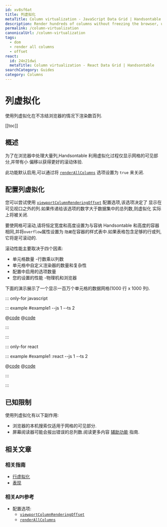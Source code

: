 ```yaml
---
id: xv8sf6at
title: 列虚拟化
metaTitle: Column virtualization - JavaScript Data Grid | Handsontable
description: Render hundreds of columns without freezing the browser, using column virtualization.
permalink: /column-virtualization
canonicalUrl: /column-virtualization
tags:
  - dom
  - render all columns
  - offset
react:
  id: 24n21dwi
  metaTitle: Column virtualization - React Data Grid | Handsontable
searchCategory: Guides
category: Columns
---
```


# 列虚拟化

使用列虚拟化在不冻结浏览器的情况下渲染数百列.

[[toc]]

## 概述

为了在浏览器中处理大量列,Handsontable 利用虚拟化过程仅显示网格的可见部分,并带有小
偏移以获得更好的滚动体验.

此功能默认启用,可以通过将 [`renderAllColumns`](@/api/options.md#renderallcolumns) 选项设置为 `true` 来关闭.

## 配置列虚拟化

您可以尝试使用 [`viewportColumnRenderingOffset`](@/api/options.md#viewportcolumnrenderingoffset) 配置选项,该选项决定了
显示在可见视口之外的列.如果传递给该选项的数字大于数据集中的总列数,则虚拟化
实际上将被关闭.

要使网格可滚动,请将恒定宽度和高度设置为与容纳 Handsontable 和高度的容器相同,并将`overflow`属性设置为
`隐藏`在容器的样式表中.如果表格包含足够的行或列,它将是可滚动的.

滚动性能主要取决于四个因素:

- 单元格数量 -行数乘以列数
- 单元格中自定义渲染器的数量和复杂性
- 配置中启用的选项数量
- 您的设置的性能 -物理机和浏览器
  
下面的演示展示了一个显示一百万个单元格的数据网格(1000 行 x 1000 列).

::: only-for javascript

::: example #example1 --js 1 --ts 2

@[code](@/content/guides/columns/column-virtualization/javascript/example1.js)
@[code](@/content/guides/columns/column-virtualization/javascript/example1.ts)

:::

:::

::: only-for react

::: example #example1 :react --js 1 --ts 2

@[code](@/content/guides/columns/column-virtualization/react/example1.jsx)
@[code](@/content/guides/columns/column-virtualization/react/example1.tsx)

:::

:::

## 已知限制

使用列虚拟化有以下副作用:

- 浏览器的本机搜索仅适用于网格的可见部分.
- 屏幕阅读器可能会报出错误的总列数.阅读更多内容
  [辅助功能](@/guides/accessibility/accessibility/accessibility.md#disabling-dom-virtualization-for-improved-accessibility) 指南.

## 相关文章

### 相关指南

- [行虚拟化](@/guides/rows/row-virtualization/row-virtualization.md)
- [表现](@/guides/optimization/performance/performance.md)

### 相关API参考

- 配置选项:
  - [`viewportColumnRenderingOffset`](@/api/options.md#viewportcolumnrenderingoffset)
  - [`renderAllColumns`](@/api/options.md#renderallcolumns)
